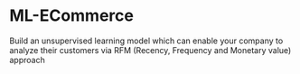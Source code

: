 # ML-ECommerce
Build an unsupervised learning model which can enable your company to analyze their customers via RFM (Recency, Frequency and Monetary value) approach
